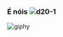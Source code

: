 ### É nóis ![d20-1](https://github.com/elielrpg/elielrpg/assets/98996708/e1a658de-eb16-4da5-a0d1-8e24df3f9dc0)


![giphy](https://github.com/elielrpg/elielrpg/assets/98996708/e8428eec-732c-4184-8c58-cd30410fc0d3)


<!--
**elielrpg/elielrpg** is a ✨ _special_ ✨ repository because its `README.md` (this file) appears on your GitHub profile.

Here are some ideas to get you started:

- 🔭 I’m currently working on ...
- 🌱 I’m currently learning ...
- 👯 I’m looking to collaborate on ...
- 🤔 I’m looking for help with ...
- 💬 Ask me about ...
- 📫 How to reach me: ...
- 😄 Pronouns: ...
- ⚡ Fun fact: ...
-->
